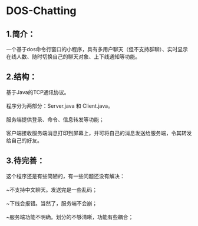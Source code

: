 # DOS-Chatting
## 1.简介：
  一个基于dos命令行窗口的小程序，具有多用户聊天（但不支持群聊）、实时显示在线人数、随时切换自己的聊天对象、上下线通知等功能。
## 2.结构：
  基于Java的TCP通讯协议。<br>  
  程序分为两部分：Server.java 和 Client.java。<br>  
  服务端提供登录、命令、信息转发等功能；<br>  
  客户端接收服务端消息打印到屏幕上，并可将自己的消息发送给服务端，令其转发给自己的好友。<br>  
## 3.待完善：
  这个程序还是有些简陋的，有一些问题还没有解决：<br>  
  ~不支持中文聊天。发送完是一些乱码；<br>  
  ~下线会报错。当然了，服务端不会崩；<br>  
  ~服务端功能不明确。划分的不够清晰，功能有些耦合；<br>  
  
